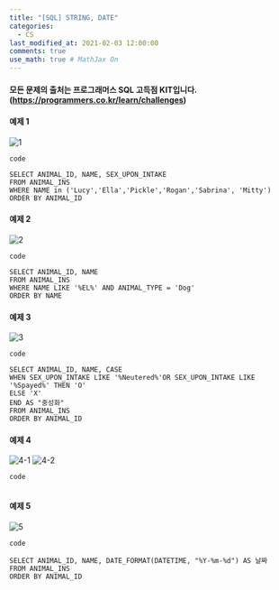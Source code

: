 ```yaml
---
title: "[SQL] STRING, DATE"
categories: 
  - CS
last_modified_at: 2021-02-03 12:00:00
comments: true
use_math: true # MathJax On
---
```


#### 모든 문제의 출처는 프로그래머스 SQL 고득점 KIT입니다. (https://programmers.co.kr/learn/challenges)

#### 예제 1
![1](https://user-images.githubusercontent.com/62474292/106708525-5da08480-6636-11eb-9c78-c82cf0fdbbd4.JPG)

`code`
```mysql
SELECT ANIMAL_ID, NAME, SEX_UPON_INTAKE
FROM ANIMAL_INS
WHERE NAME in ('Lucy','Ella','Pickle','Rogan','Sabrina', 'Mitty')
ORDER BY ANIMAL_ID
```

#### 예제 2
![2](https://user-images.githubusercontent.com/62474292/106708528-5ed1b180-6636-11eb-815c-429f01a13365.JPG)

`code`
```mysql
SELECT ANIMAL_ID, NAME
FROM ANIMAL_INS
WHERE NAME LIKE '%EL%' AND ANIMAL_TYPE = 'Dog'
ORDER BY NAME
```

#### 예제 3
![3](https://user-images.githubusercontent.com/62474292/106708530-5ed1b180-6636-11eb-9d5c-3eeb31f81c5c.JPG)

`code`
```mysql
SELECT ANIMAL_ID, NAME, CASE
WHEN SEX_UPON_INTAKE LIKE '%Neutered%'OR SEX_UPON_INTAKE LIKE '%Spayed%' THEN 'O' 
ELSE 'X' 
END AS "중성화"
FROM ANIMAL_INS
ORDER BY ANIMAL_ID
```

#### 예제 4
![4-1](https://user-images.githubusercontent.com/62474292/106708531-5f6a4800-6636-11eb-95d3-9842cadbf3f0.JPG)
![4-2](https://user-images.githubusercontent.com/62474292/106708533-5f6a4800-6636-11eb-9df8-095f44629c86.JPG)

`code`
```mysql

```

#### 예제 5
![5](https://user-images.githubusercontent.com/62474292/106708534-6002de80-6636-11eb-8a7d-e60cfb3ac8b9.JPG)

`code`
```mysql
SELECT ANIMAL_ID, NAME, DATE_FORMAT(DATETIME, "%Y-%m-%d") AS 날짜
FROM ANIMAL_INS
ORDER BY ANIMAL_ID
```
